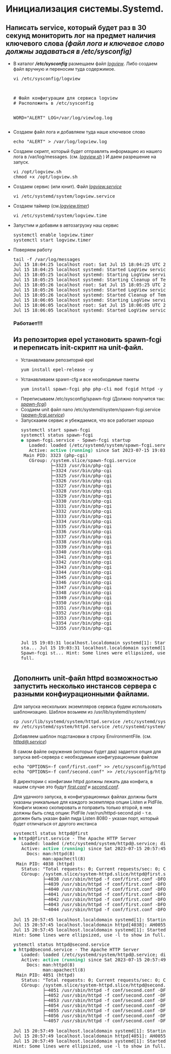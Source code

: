 <h1>Инициализация системы.Systemd.</h1>

<h2>Написать service, который будет раз в 30 секунд мониторить лог на предмет наличия ключевого слова <i>(файл лога и ключевое слово должны задаваться в /etc/sysconfig)</i></h2>

<ul>
<li>В каталог <b><i>/etc/sysconfig</b></i> размещаем файл <a href="logview"><i>logview</i></a>. Либо создаем файл вручную и переносим туда содержимое.
<pre>vi /etc/sysconfig/logview</pre>
<br>
<pre># Файл конфигурации для сервиса logview
# Расположить в /etc/sysconfig

WORD="ALERT"
LOG=/var/log/viewlog.log</pre>
</li>
<li>Создаем файл лога и добавляем туда наше ключевое слово 
<pre>
echo "ALERT" > /var/log/logview.log 
</pre>
</li>
<li>
Создаем скрипт, который будет отправлять информацию из нашего лога в /var/log/messages. (см. <a href="logview.sh"><i>logview.sh</a></i> ) И даем разрешение на запуск. 
<pre>
vi /opt/logview.sh
chmod +x /opt/logview.sh
</pre>
</li>
<li>
Создаем сервис (или юнит). Файл <a href="logview.service"><i>logview.service</a></i>
<pre>
vi /etc/systemd/system/logview.service
</pre>
</li>
<li>
Создаем таймер (см.<a href="logview.timer"><i>logview.timer</a></i>)
<pre>
vi /etc/systemd/system/logview.time
</pre>
</li>
<li>
Запустим и добавим в автозагрузку наш сервис
<pre>
systemctl enable logview.timer
systemctl start logview.timer
</pre>
</li>
<li>
Поверяем работу 
<pre>
tail -f /var/log/messages 
Jul 15 18:04:25 localhost root: Sat Jul 15 18:04:25 UTC 2023: I found word, Master!
Jul 15 18:04:25 localhost systemd: Started LogView service.
Jul 15 18:05:25 localhost systemd: Starting LogView service...
Jul 15 18:05:25 localhost systemd: Starting Cleanup of Temporary Directories...
Jul 15 18:05:26 localhost root: Sat Jul 15 18:05:25 UTC 2023: I found word, Master!
Jul 15 18:05:26 localhost systemd: Started LogView service.
Jul 15 18:05:26 localhost systemd: Started Cleanup of Temporary Directories.
Jul 15 18:06:05 localhost systemd: Starting LogView service...
Jul 15 18:06:05 localhost root: Sat Jul 15 18:06:05 UTC 2023: I found word, Master!
Jul 15 18:06:05 localhost systemd: Started LogView service.
</pre>
</li>
<h3>Работает!!!</h3>

<h2>Из репозитория epel установить spawn-fcgi и переписать init-скрипт на unit-файл.</h2>


<ul>
<li>Устанавливаем репозиторий epel
<pre>yum install epel-release -y
</pre>
</li>
<li>Устанавливаем spawn-cfg и все необходимые пакеты
<pre>yum install spawn-fcgi php php-cli mod_fcgid httpd -y</pre>
</li>
<li>Переписываем /etc/sysconfig/spawn-fcgi (Должно получится так: <a href="spawn-fcgi"><i>spawn-fcgi</a></i>)</li>
<li>Создаем unit файл nano /etc/systemd/system/spawn-fcgi.service (<a href="spawn-fcgi.service"><i>spawn-fcgi.service</a></i>)</li>
<li>Запускааем сервис и убеждаемся, что все работает хорошо</li>
<pre>
systemctl start spawn-fcgi
systemctl status spawn-fcgi
<span style="color:#26A269"><b>●</b></span> spawn-fcgi.service - Spawn-fcgi startup
   Loaded: loaded (/etc/systemd/system/spawn-fcgi.service; disabled; vendor preset: disabled)
   Active: <span style="color:#26A269"><b>active (running)</b></span> since Sat 2023-07-15 19:03:31 UTC; 5s ago
 Main PID: 3323 (php-cgi)
   CGroup: /system.slice/spawn-fcgi.service
           ├─3323 /usr/bin/php-cgi
           ├─3324 /usr/bin/php-cgi
           ├─3325 /usr/bin/php-cgi
           ├─3326 /usr/bin/php-cgi
           ├─3327 /usr/bin/php-cgi
           ├─3328 /usr/bin/php-cgi
           ├─3329 /usr/bin/php-cgi
           ├─3330 /usr/bin/php-cgi
           ├─3331 /usr/bin/php-cgi
           ├─3332 /usr/bin/php-cgi
           ├─3333 /usr/bin/php-cgi
           ├─3334 /usr/bin/php-cgi
           ├─3335 /usr/bin/php-cgi
           ├─3336 /usr/bin/php-cgi
           ├─3337 /usr/bin/php-cgi
           ├─3338 /usr/bin/php-cgi
           ├─3339 /usr/bin/php-cgi
           ├─3340 /usr/bin/php-cgi
           ├─3341 /usr/bin/php-cgi
           ├─3342 /usr/bin/php-cgi
           ├─3343 /usr/bin/php-cgi
           ├─3344 /usr/bin/php-cgi
           ├─3345 /usr/bin/php-cgi
           ├─3346 /usr/bin/php-cgi
           ├─3347 /usr/bin/php-cgi
           ├─3348 /usr/bin/php-cgi
           ├─3349 /usr/bin/php-cgi
           ├─3350 /usr/bin/php-cgi
           ├─3351 /usr/bin/php-cgi
           ├─3352 /usr/bin/php-cgi
           ├─3353 /usr/bin/php-cgi
           ├─3354 /usr/bin/php-cgi
           └─3355 /usr/bin/php-cgi

Jul 15 19:03:31 localhost.localdomain systemd[1]: Started Spawn-fcgi sta...
Jul 15 19:03:31 localhost.localdomain systemd[1]: Starting Spawn-fcgi st...
Hint: Some lines were ellipsized, use -l to show in full.
</pre>
</ul>

<h2>Дополнить unit-файл httpd возможностью запустить несколько инстансов сервера с разными конфиурационными файлами.</h2>

<p>Для запуска нескольких экземпляров сервиса будем использовать шаблонизацию. Шаблон возьмем из /usr/lib/systemd/system/
<pre>cp /usr/lib/systemd/system/httpd.service /etc/systemd/system
mv /etc/systemd/system/httpd.service /etc/systemd/system/httpd@.service
</pre> 
<p>Добавляем шаблон подстановки в строку EnvironmentFile. (см. <a href="httpd@.service"><i>httpd@.service</i></a>)

<p>В самом файле окружения (которых будет два) задается опция для запуска веб-сервера с необходимым конфигурационным файлом
<pre>
echo "OPTIONS=-f conf/first.conf" >> /etc/sysconfig/httpd-first
echo "OPTIONS=-f conf/second.conf" >> /etc/sysconfig/httpd-second
</pre>
</p>
<p>
В директории с конфигами httpd должны лежать два конфига, в нашем случае это будут <a href="first.conf"><i>first.conf</a></i> и <a href="second.conf"><i>second.conf</a></i>.
</p>
<p>Для удачного запуска, в конфигурационных файлах должны бытя указаны уникальные для каждого экземпляра опции Listen и PidFile. Конфиги можно скопировать и поправить только второй, в нем должны быть след опции: PidFile /var/run/httpd-second.pid - т.е. должен быть указан файл пида Listen 8080 - указан порт, который будет отличаться от другого инстанса</p>

<pre>systemctl status httpd@first
<span style="color:#26A269"><b>●</b></span> httpd@first.service - The Apache HTTP Server
   Loaded: loaded (/etc/systemd/system/httpd@.service; disabled; vendor preset: disabled)
   Active: <span style="color:#26A269"><b>active (running)</b></span> since Sat 2023-07-15 20:57:45 UTC; 15s ago
     Docs: man:httpd(8)
           man:apachectl(8)
 Main PID: 4038 (httpd)
   Status: &quot;Total requests: 0; Current requests/sec: 0; Current traffic:   0 B/sec&quot;
   CGroup: /system.slice/system-httpd.slice/httpd@first.service
           ├─4038 /usr/sbin/httpd -f conf/first.conf -DFOREGROUND
           ├─4039 /usr/sbin/httpd -f conf/first.conf -DFOREGROUND
           ├─4040 /usr/sbin/httpd -f conf/first.conf -DFOREGROUND
           ├─4041 /usr/sbin/httpd -f conf/first.conf -DFOREGROUND
           ├─4042 /usr/sbin/httpd -f conf/first.conf -DFOREGROUND
           ├─4043 /usr/sbin/httpd -f conf/first.conf -DFOREGROUND
           └─4044 /usr/sbin/httpd -f conf/first.conf -DFOREGROUND

Jul 15 20:57:45 localhost.localdomain systemd[1]: Starting The Apache HT...
Jul 15 20:57:45 localhost.localdomain httpd[4038]: AH00558: httpd: Could...
Jul 15 20:57:45 localhost.localdomain systemd[1]: Started The Apache HTT...
Hint: Some lines were ellipsized, use -l to show in full.
</pre>

<pre>ystemctl status httpd@second.service 
<span style="color:#26A269"><b>●</b></span> httpd@second.service - The Apache HTTP Server
   Loaded: loaded (/etc/systemd/system/httpd@.service; disabled; vendor preset: disabled)
   Active: <span style="color:#26A269"><b>active (running)</b></span> since Sat 2023-07-15 20:57:49 UTC; 35s ago
     Docs: man:httpd(8)
           man:apachectl(8)
 Main PID: 4051 (httpd)
   Status: &quot;Total requests: 0; Current requests/sec: 0; Current traffic:   0 B/sec&quot;
   CGroup: /system.slice/system-httpd.slice/httpd@second.service
           ├─4051 /usr/sbin/httpd -f conf/second.conf -DFOREGROUND
           ├─4052 /usr/sbin/httpd -f conf/second.conf -DFOREGROUND
           ├─4053 /usr/sbin/httpd -f conf/second.conf -DFOREGROUND
           ├─4054 /usr/sbin/httpd -f conf/second.conf -DFOREGROUND
           ├─4055 /usr/sbin/httpd -f conf/second.conf -DFOREGROUND
           ├─4056 /usr/sbin/httpd -f conf/second.conf -DFOREGROUND
           └─4057 /usr/sbin/httpd -f conf/second.conf -DFOREGROUND

Jul 15 20:57:49 localhost.localdomain systemd[1]: Starting The Apache HT...
Jul 15 20:57:49 localhost.localdomain httpd[4051]: AH00558: httpd: Could...
Jul 15 20:57:49 localhost.localdomain systemd[1]: Started The Apache HTT...
Hint: Some lines were ellipsized, use -l to show in full.
</pre>
<p>
